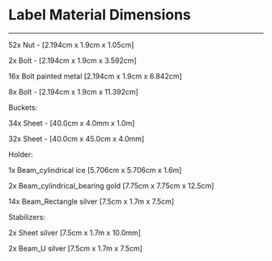   #  	Label                                              	Material      	Dimensions
  -  	-----                                              	---------     	----------

 52x 	Nut                                                	-            	[2.194cm x 1.9cm x 1.05cm]

  2x 	Bolt                                               	-            	[2.194cm x 1.9cm x 3.592cm]

 16x 	Bolt                                               	painted metal	[2.194cm x 1.9cm x 6.842cm]

  8x 	Bolt                                               	-            	[2.194cm x 1.9cm x 11.392cm]


Buckets:

 34x 	Sheet                                              	-            	[40.0cm x 4.0mm x 1.0m]

 32x 	Sheet                                              	-            	[40.0cm x 45.0cm x 4.0mm]


Holder:

  1x 	Beam_cylindrical                                   	ice          	[5.706cm x 5.706cm x 1.6m]

  2x 	Beam_cylindrical_bearing                           	gold         	[7.75cm x 7.75cm x 12.5cm]


 14x 	Beam_Rectangle                                     	silver       	[7.5cm x 1.7m x 7.5cm]


Stabilizers:

  2x 	Sheet                                              	silver       	[7.5cm x 1.7m x 10.0mm]

  2x 	Beam_U                                             	silver       	[7.5cm x 1.7m x 7.5cm]
